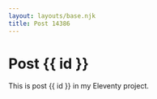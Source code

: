 ```yaml
---
layout: layouts/base.njk
title: Post 14386
---
```


# Post {{ id }}

This is post {{ id }} in my Eleventy project.
